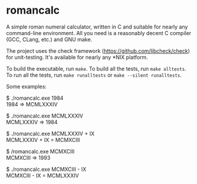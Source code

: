 # romancalc

A simple roman numeral calculator, written in C and suitable for nearly any command-line environment.
All you need is a reasonably decent C compiler (GCC, CLang, etc.) and GNU make.

The project uses the check framework (https://github.com/libcheck/check) for unit-testing. It's available for nearly any *NIX platform.

To build the executable, run `make`. To build all the tests, run `make alltests`. To run all the tests, run `make runalltests`
or `make --silent runalltests`.

Some examples:

$ ./romancalc.exe 1984  
1984 => MCMLXXXIV

$ ./romancalc.exe MCMLXXXIV  
MCMLXXXIV => 1984

$ ./romancalc.exe MCMLXXXIV + IX  
MCMLXXXIV + IX = MCMXCIII

$ /romancalc.exe MCMXCIII  
MCMXCIII => 1993

$ ./romancalc.exe MCMXCIII - IX  
MCMXCIII - IX = MCMLXXXIV
